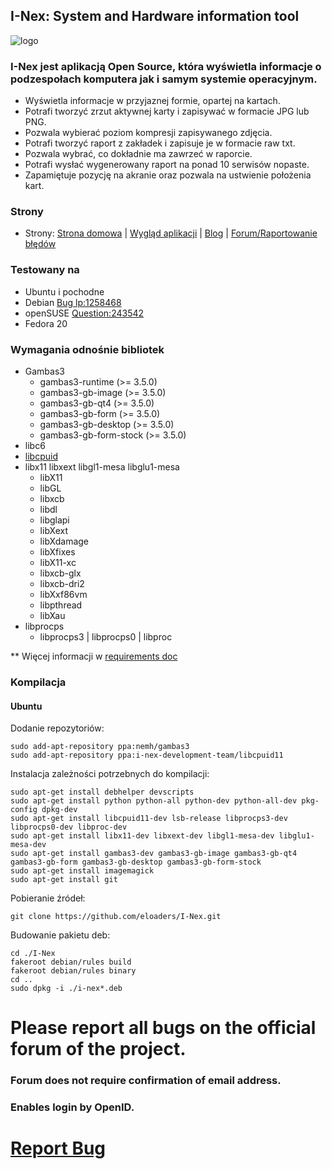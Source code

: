 ## I-Nex: System and Hardware information tool

![logo](https://raw2.github.com/eloaders/I-Nex/master/src/i-nex/logo/i-nex.0.4.x.png)

### I-Nex jest aplikacją Open Source, która wyświetla informacje o podzespołach komputera jak i samym systemie operacyjnym.

* Wyświetla informacje w przyjaznej formie, opartej na kartach.
* Potrafi tworzyć zrzut aktywnej karty i zapisywać w formacie JPG lub PNG.
* Pozwala wybierać poziom kompresji zapisywanego zdjęcia.
* Potrafi tworzyć raport z zakładek i zapisuje je w formacie raw txt.
* Pozwala wybrać, co dokładnie ma zawrzeć w raporcie.
* Potrafi wysłać wygenerowany raport na ponad 10 serwisów nopaste.
* Zapamiętuje pozycję na akranie oraz pozwala na ustwienie położenia kart.

### Strony

* Strony: [Strona domowa](http://i-nex.linux.pl/) | [Wygląd aplikacji](http://i-nex.linux.pl/screenshots/) | [Blog](http://i-nex.linux.pl/) | [Forum/Raportowanie błędów](http://demo.gitlabhq.com/users/sign_in)

### Testowany na

* Ubuntu i pochodne
* Debian [Bug lp:1258468](https://bugs.launchpad.net/i-nex/+bug/1258468)
* openSUSE [Question:243542](https://answers.launchpad.net/i-nex/+question/243542)
* Fedora 20

### Wymagania odnośnie bibliotek
* Gambas3
  * gambas3-runtime (>= 3.5.0)
  * gambas3-gb-image (>= 3.5.0)
  * gambas3-gb-qt4 (>= 3.5.0)
  * gambas3-gb-form (>= 3.5.0)
  * gambas3-gb-desktop (>= 3.5.0)
  * gambas3-gb-form-stock (>= 3.5.0)
* libc6
* [libcpuid](https://github.com/eloaders/libcpuid)
* libx11 libxext libgl1-mesa libglu1-mesa
  * libX11 
  * libGL 
  * libxcb 
  * libdl 
  * libglapi 
  * libXext 
  * libXdamage 
  * libXfixes 
  * libX11-xc 
  * libxcb-glx 
  * libxcb-dri2 
  * libXxf86vm 
  * libpthread 
  * libXau
* libprocps
  * libprocps3 | libprocps0 | libproc

** Więcej informacji w [requirements doc](requirements.md)

### Kompilacja

#### Ubuntu
Dodanie repozytoriów:

    sudo add-apt-repository ppa:nemh/gambas3
    sudo add-apt-repository ppa:i-nex-development-team/libcpuid11

Instalacja zależności potrzebnych do kompilacji:

    sudo apt-get install debhelper devscripts
    sudo apt-get install python python-all python-dev python-all-dev pkg-config dpkg-dev 
    sudo apt-get install libcpuid11-dev lsb-release libprocps3-dev libprocps0-dev libproc-dev 
    sudo apt-get install libx11-dev libxext-dev libgl1-mesa-dev libglu1-mesa-dev 
    sudo apt-get install gambas3-dev gambas3-gb-image gambas3-gb-qt4 gambas3-gb-form gambas3-gb-desktop gambas3-gb-form-stock
    sudo apt-get install imagemagick
    sudo apt-get install git

Pobieranie źródeł:

    git clone https://github.com/eloaders/I-Nex.git

Budowanie pakietu deb:

    cd ./I-Nex
    fakeroot debian/rules build 
    fakeroot debian/rules binary
    cd ..
    sudo dpkg -i ./i-nex*.deb

# Please report all bugs on the official forum of the project. 

### Forum does not require confirmation of email address. 
### Enables login by OpenID.

# [Report Bug](http://i-nex.linux.pl/bbs/categories)